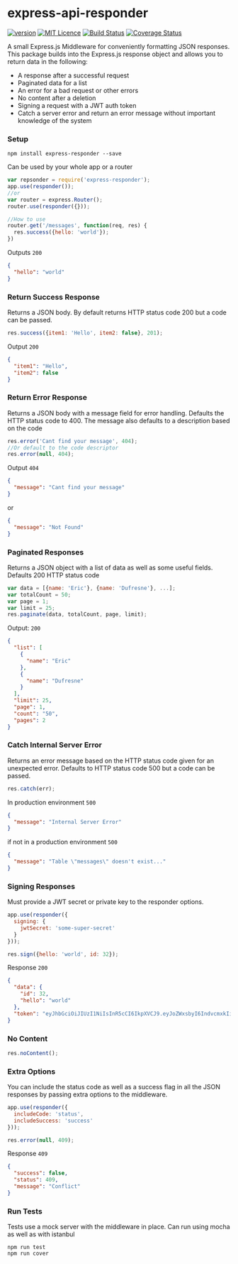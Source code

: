 # express-api-responder
[![version](https://img.shields.io/npm/v/express-api-responder.svg)](https://www.npmjs.org/package/express-api-responder)
[![MIT Licence](https://badges.frapsoft.com/os/mit/mit.svg?v=103)](https://opensource.org/licenses/mit-license.php)
[![Build Status](https://travis-ci.org/edufresne/express-api-responder.svg?branch=master)](https://travis-ci.org/edufresne/express-api-responder)
[![Coverage Status](https://coveralls.io/repos/github/edufresne/express-api-responder/badge.svg?branch=master)](https://coveralls.io/github/edufresne/express-api-responder?branch=master)

A small Express.js Middleware for conveniently formatting JSON responses. This package builds into the Express.js 
response object and allows you to return data in the following:
- A response after a successful request
- Paginated data for a list
- An error for a bad request or other errors
- No content after a deletion
- Signing a request with a JWT auth token
- Catch a server error and return an error message without important knowledge of the system

### Setup
```
npm install express-responder --save
```
Can be used by your whole app or a router
```javascript
var repsonder = require('express-responder');
app.use(responder());
//or
var router = express.Router();
router.use(responder({}));

//How to use
router.get('/messages', function(req, res) {
  res.success({hello: 'world'});
})
```
Outputs `200`
```json
{
  "hello": "world"
}
```

### Return Success Response

Returns a JSON body. By default returns HTTP status code 200 but a code can be passed.
```javascript
res.success({item1: 'Hello', item2: false}, 201);
```
Output `200`
```json
{
  "item1": "Hello",
  "item2": false
}
```
### Return Error Response

Returns a JSON body with a message field for error handling. Defaults the HTTP status
code to 400. The message also defaults to a description based on the code

```javascript
res.error('Cant find your message', 404);
//Or default to the code descriptor
res.error(null, 404);
```

Output `404`
```json
{
  "message": "Cant find your message"
}
```
or
```json
{
  "message": "Not Found"
}
```

### Paginated Responses

Returns a JSON object with a list of data as well as some useful fields. Defaults 200 HTTP status code
```javascript
var data = [{name: 'Eric'}, {name: 'Dufresne'}, ...];
var totalCount = 50;
var page = 1;
var limit = 25;
res.paginate(data, totalCount, page, limit);
```

Output: `200`
```json
{
  "list": [
    {
      "name": "Eric"
    },
    {
      "name": "Dufresne"
    }
  ],
  "limit": 25,
  "page": 1,
  "count": "50",
  "pages": 2
}
```

### Catch Internal Server Error
Returns an error message based on the HTTP status code given for an unexpected error.
Defaults to HTTP status code 500 but a code can be passed.

```javascript
res.catch(err);
```
In production environment `500`
```json
{
  "message": "Internal Server Error"
}
```
if not in a production environment `500`
```json
{
  "message": "Table \"messages\" doesn't exist..."
}
```

### Signing Responses
Must provide a JWT secret or private key to the responder options.
```javascript
app.use(responder({
  signing: {
    jwtSecret: 'some-super-secret'
  }
}));

res.sign({hello: 'world', id: 32});
```
Response `200`
```json
{
  "data": {
    "id": 32,
    "hello": "world"
  },
  "token": "eyJhbGciOiJIUzI1NiIsInR5cCI6IkpXVCJ9.eyJoZWxsbyI6IndvcmxkIiwiaWQiOjMyLCJpYXQiOjE1MTUzNzI0NzN9.uU_9EoOSodk6tR4LdzxYaAVefkVjXtdxfCfSM_OynKo"
}
```

### No Content
```javascript
res.noContent();
```

### Extra Options
You can include the status code as well as a success flag in all the JSON responses
by passing extra options to the middleware.
```javascript
app.use(responder({
  includeCode: 'status',
  includeSuccess: 'success'
}));

res.error(null, 409);
```
Response `409`
```json
{
  "success": false,
  "status": 409,
  "message": "Conflict"
}
```

### Run Tests
Tests use a mock server with the middleware in place. Can run using mocha as well as with istanbul
```
npm run test
npm run cover
```